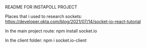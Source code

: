 README FOR INSTAPOLL PROJECT

Places that i used to research sockets:
https://developer.okta.com/blog/2021/07/14/socket-io-react-tutorial

In the main project route:
npm install socket.io

In the client folder:
npm i socket.io-client